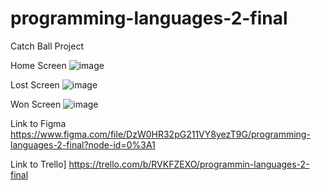 # programming-languages-2-final


Catch Ball Project

Home Screen
![image](https://user-images.githubusercontent.com/81313693/118363082-82e94b00-b5b4-11eb-8f6c-73665c51c447.png)


Lost Screen
![image](https://user-images.githubusercontent.com/81313693/118363217-263a6000-b5b5-11eb-9298-a935da3906d1.png)



Won Screen
![image](https://user-images.githubusercontent.com/81313693/118363132-b5934380-b5b4-11eb-99f1-ec1573ee6096.png)


Link to Figma
https://www.figma.com/file/DzW0HR32pG211VY8yezT9G/programming-languages-2-final?node-id=0%3A1


Link to Trello]
https://trello.com/b/RVKFZEXO/programmin-languages-2-final
